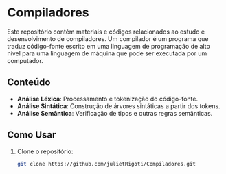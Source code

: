 # Compiladores
Este repositório contém materiais e códigos relacionados ao estudo e desenvolvimento de compiladores. Um compilador é um programa que traduz código-fonte escrito em uma linguagem de programação de alto nível para uma linguagem de máquina que pode ser executada por um computador.

## Conteúdo

- **Análise Léxica**: Processamento e tokenização do código-fonte.
- **Análise Sintática**: Construção de árvores sintáticas a partir dos tokens.
- **Análise Semântica**: Verificação de tipos e outras regras semânticas.
## Como Usar

1. Clone o repositório:
   ```bash
   git clone https://github.com/julietRigoti/Compiladores.git